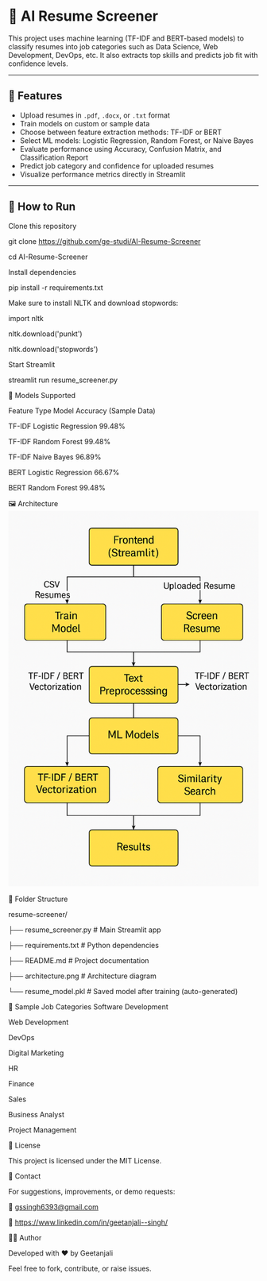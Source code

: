# 🤖 AI Resume Screener

This project uses machine learning (TF-IDF and BERT-based models) to classify resumes into job categories such as Data Science, Web Development, DevOps, etc. It also extracts top skills and predicts job fit with confidence levels.

---

## 📌 Features

- Upload resumes in `.pdf`, `.docx`, or `.txt` format
- Train models on custom or sample data
- Choose between feature extraction methods: TF-IDF or BERT
- Select ML models: Logistic Regression, Random Forest, or Naive Bayes
- Evaluate performance using Accuracy, Confusion Matrix, and Classification Report
- Predict job category and confidence for uploaded resumes
- Visualize performance metrics directly in Streamlit

---

## 🚀 How to Run

Clone this repository

git clone https://github.com/ge-studi/AI-Resume-Screener

cd AI-Resume-Screener

Install dependencies

pip install -r requirements.txt

Make sure to install NLTK and download stopwords:


import nltk

nltk.download('punkt')

nltk.download('stopwords')

Start Streamlit

streamlit run resume_screener.py

🧠 Models Supported

Feature Type	Model	Accuracy (Sample Data)

TF-IDF	Logistic Regression	99.48%

TF-IDF	Random Forest	99.48%

TF-IDF	Naive Bayes	96.89%

BERT	Logistic Regression	66.67%

BERT	Random Forest	99.48%

🖼 Architecture
![Architecture](architecture.png)

📂 Folder Structure

resume-screener/

├── resume_screener.py        # Main Streamlit app

├── requirements.txt          # Python dependencies

├── README.md                 # Project documentation

├── architecture.png          # Architecture diagram

└── resume_model.pkl          # Saved model after training (auto-generated)



🔖 Sample Job Categories
Software Development

Web Development

DevOps

Digital Marketing

HR

Finance

Sales

Business Analyst

Project Management


📃 License

This project is licensed under the MIT License.


📩 Contact

For suggestions, improvements, or demo requests:

📧 gssingh6393@gmail.com

🔗 https://www.linkedin.com/in/geetanjali--singh/


🧑‍💻 Author

Developed with ❤️ by Geetanjali 

Feel free to fork, contribute, or raise issues.




